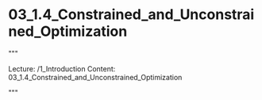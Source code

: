 # 03_1.4_Constrained_and_Unconstrained_Optimization

"""

Lecture: /1_Introduction
Content: 03_1.4_Constrained_and_Unconstrained_Optimization

"""

